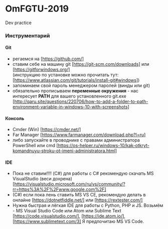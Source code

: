 # OmFGTU-2019
Dev practice

### Инструментарий
#### Git  
- регаемся на [https://github.com/]  
- ставим себе на машину git [https://git-scm.com/downloads] или [https://gitforwindows.org/]  
(инструкцию по установке можно прочитать тут: [https://www.atlassian.com/git/tutorials/install-git#windows])  
- запоминаем свой пароль менеджером паролей (винды или git)   
- обязательно прописываем **переменные окружения** - нас интересует **PATH** для вашего установленного git.exe [http://qaru.site/questions/220706/how-to-add-a-folder-to-path-environment-variable-in-windows-10-with-screenshots]

#### Консоль  
- Cmder (Win) [https://cmder.net/]
- Far Manager [https://www.farmanager.com/download.php?l=ru]  
- либо запускайте в проводнике с правами администратора PowerShell или cmd [https://os-helper.ru/windows-10/kak-otkryt-komandnuyu-stroku-ot-imeni-administratora.html]  

#### IDE
- Пока не ставим!!!! (C#) для работы с C# рекомендую скачать MS VisualStudio (веси дохрена) [https://visualstudio.microsoft.com/ru/vs/community/?rr=https%3A%2F%2Fwww.google.com%2F]  
- (C#) если пока лень ставить MS VS CE, рекомендую делать в онлайне [https://dotnetfiddle.net/] или [https://rextester.com/]  
- Нужна быстрая и лёгкая IDE для работы с Python, PHP и JS. Возьмём - MS Visual Studio Code или Atom или Sublime Text [https://code.visualstudio.com/], [https://ide.atom.io/], [https://www.sublimetext.com/3] Я предпочитаю MS VS Code.  




 








